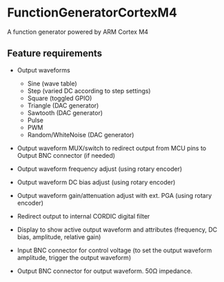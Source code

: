 # FunctionGeneratorCortexM4
A function generator powered by ARM Cortex M4

## Feature requirements

- Output waveforms

  - Sine (wave table)
  - Step (varied DC according to step settings)
  - Square (toggled GPIO)
  - Triangle (DAC generator)
  - Sawtooth (DAC generator)
  - Pulse
  - PWM
  - Random/WhiteNoise (DAC generator)
  
- Output waveform MUX/switch to redirect output from MCU pins to Output BNC connector (if needed)

- Output waveform frequency adjust (using rotary encoder)

- Output waveform DC bias adjust (using rotary encoder)

- Output waveform gain/attenuation adjust with ext. PGA (using rotary encoder) 

- Redirect output to internal CORDIC digital filter

- Display to show active output waveform and attributes (frequency, DC bias, amplitude, relative gain)

- Input BNC connector for control voltage (to set the output waveform amplitude, trigger the output waveform)

- Output BNC connector for output waveform. 50Ω impedance.
